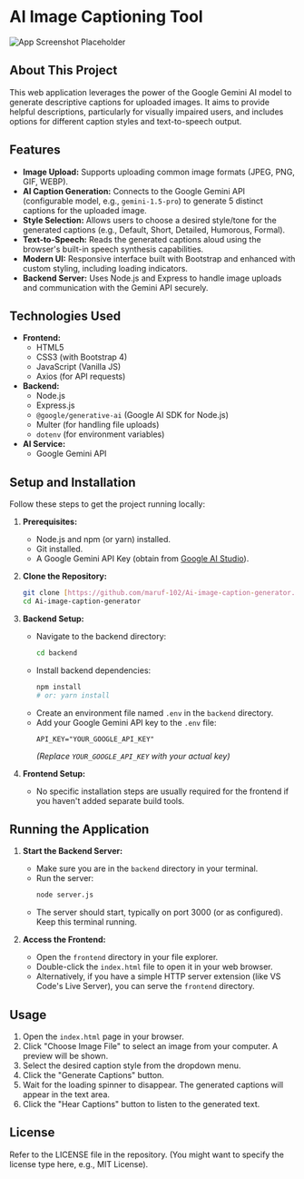 # AI Image Captioning Tool

![App Screenshot Placeholder](![image](https://github.com/user-attachments/assets/411e99a5-2166-44b5-80e9-61f0eca8910b)
)


## About This Project

This web application leverages the power of the Google Gemini AI model to generate descriptive captions for uploaded images. It aims to provide helpful descriptions, particularly for visually impaired users, and includes options for different caption styles and text-to-speech output.

## Features

* **Image Upload:** Supports uploading common image formats (JPEG, PNG, GIF, WEBP).
* **AI Caption Generation:** Connects to the Google Gemini API (configurable model, e.g., `gemini-1.5-pro`) to generate 5 distinct captions for the uploaded image.
* **Style Selection:** Allows users to choose a desired style/tone for the generated captions (e.g., Default, Short, Detailed, Humorous, Formal).
* **Text-to-Speech:** Reads the generated captions aloud using the browser's built-in speech synthesis capabilities.
* **Modern UI:** Responsive interface built with Bootstrap and enhanced with custom styling, including loading indicators.
* **Backend Server:** Uses Node.js and Express to handle image uploads and communication with the Gemini API securely.

## Technologies Used

* **Frontend:**
    * HTML5
    * CSS3 (with Bootstrap 4)
    * JavaScript (Vanilla JS)
    * Axios (for API requests)
* **Backend:**
    * Node.js
    * Express.js
    * `@google/generative-ai` (Google AI SDK for Node.js)
    * Multer (for handling file uploads)
    * `dotenv` (for environment variables)
* **AI Service:**
    * Google Gemini API

## Setup and Installation

Follow these steps to get the project running locally:

1.  **Prerequisites:**
    * Node.js and npm (or yarn) installed.
    * Git installed.
    * A Google Gemini API Key (obtain from [Google AI Studio](https://aistudio.google.com/app/apikey)).

2.  **Clone the Repository:**
    ```bash
    git clone [https://github.com/maruf-102/Ai-image-caption-generator.git](https://github.com/maruf-102/Ai-image-caption-generator.git) # Replace with your actual repo URL if different
    cd Ai-image-caption-generator
    ```

3.  **Backend Setup:**
    * Navigate to the backend directory:
        ```bash
        cd backend
        ```
    * Install backend dependencies:
        ```bash
        npm install
        # or: yarn install
        ```
    * Create an environment file named `.env` in the `backend` directory.
    * Add your Google Gemini API key to the `.env` file:
        ```dotenv
        API_KEY="YOUR_GOOGLE_API_KEY"
        ```
        *(Replace `YOUR_GOOGLE_API_KEY` with your actual key)*

4.  **Frontend Setup:**
    * No specific installation steps are usually required for the frontend if you haven't added separate build tools.

## Running the Application

1.  **Start the Backend Server:**
    * Make sure you are in the `backend` directory in your terminal.
    * Run the server:
        ```bash
        node server.js
        ```
    * The server should start, typically on port 3000 (or as configured). Keep this terminal running.

2.  **Access the Frontend:**
    * Open the `frontend` directory in your file explorer.
    * Double-click the `index.html` file to open it in your web browser.
    * Alternatively, if you have a simple HTTP server extension (like VS Code's Live Server), you can serve the `frontend` directory.

## Usage

1.  Open the `index.html` page in your browser.
2.  Click "Choose Image File" to select an image from your computer. A preview will be shown.
3.  Select the desired caption style from the dropdown menu.
4.  Click the "Generate Captions" button.
5.  Wait for the loading spinner to disappear. The generated captions will appear in the text area.
6.  Click the "Hear Captions" button to listen to the generated text.

## License

Refer to the LICENSE file in the repository. (You might want to specify the license type here, e.g., MIT License).
